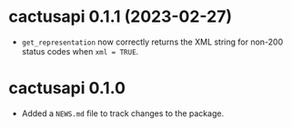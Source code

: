 # cactusapi 0.1.1 (2023-02-27)
* `get_representation` now correctly returns the XML string for non-200 status
  codes when `xml = TRUE`.

# cactusapi 0.1.0

* Added a `NEWS.md` file to track changes to the package.
